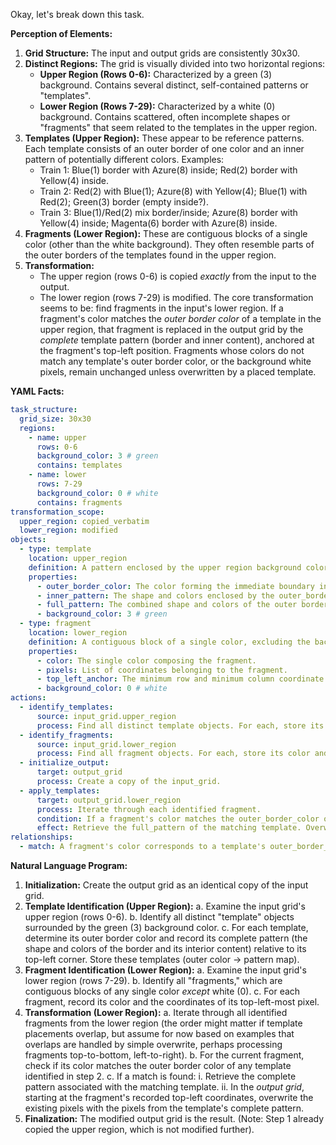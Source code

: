 Okay, let's break down this task.

**Perception of Elements:**

1.  **Grid Structure:** The input and output grids are consistently 30x30.
2.  **Distinct Regions:** The grid is visually divided into two horizontal regions:
    *   **Upper Region (Rows 0-6):** Characterized by a green (3) background. Contains several distinct, self-contained patterns or "templates".
    *   **Lower Region (Rows 7-29):** Characterized by a white (0) background. Contains scattered, often incomplete shapes or "fragments" that seem related to the templates in the upper region.
3.  **Templates (Upper Region):** These appear to be reference patterns. Each template consists of an outer border of one color and an inner pattern of potentially different colors. Examples:
    *   Train 1: Blue(1) border with Azure(8) inside; Red(2) border with Yellow(4) inside.
    *   Train 2: Red(2) with Blue(1); Azure(8) with Yellow(4); Blue(1) with Red(2); Green(3) border (empty inside?).
    *   Train 3: Blue(1)/Red(2) mix border/inside; Azure(8) border with Yellow(4) inside; Magenta(6) border with Azure(8) inside.
4.  **Fragments (Lower Region):** These are contiguous blocks of a single color (other than the white background). They often resemble parts of the outer borders of the templates found in the upper region.
5.  **Transformation:**
    *   The upper region (rows 0-6) is copied *exactly* from the input to the output.
    *   The lower region (rows 7-29) is modified. The core transformation seems to be: find fragments in the input's lower region. If a fragment's color matches the *outer border color* of a template in the upper region, that fragment is replaced in the output grid by the *complete* template pattern (border and inner content), anchored at the fragment's top-left position. Fragments whose colors do not match any template's outer border color, or the background white pixels, remain unchanged unless overwritten by a placed template.

**YAML Facts:**


```yaml
task_structure:
  grid_size: 30x30
  regions:
    - name: upper
      rows: 0-6
      background_color: 3 # green
      contains: templates
    - name: lower
      rows: 7-29
      background_color: 0 # white
      contains: fragments
transformation_scope:
  upper_region: copied_verbatim
  lower_region: modified
objects:
  - type: template
    location: upper_region
    definition: A pattern enclosed by the upper region background color.
    properties:
      - outer_border_color: The color forming the immediate boundary inside the background.
      - inner_pattern: The shape and colors enclosed by the outer_border_color.
      - full_pattern: The combined shape and colors of the outer border and inner pattern.
      - background_color: 3 # green
  - type: fragment
    location: lower_region
    definition: A contiguous block of a single color, excluding the background color.
    properties:
      - color: The single color composing the fragment.
      - pixels: List of coordinates belonging to the fragment.
      - top_left_anchor: The minimum row and minimum column coordinate of the fragment.
      - background_color: 0 # white
actions:
  - identify_templates:
      source: input_grid.upper_region
      process: Find all distinct template objects. For each, store its outer_border_color and its full_pattern relative to its own top-left corner.
  - identify_fragments:
      source: input_grid.lower_region
      process: Find all fragment objects. For each, store its color and top_left_anchor coordinates.
  - initialize_output:
      target: output_grid
      process: Create a copy of the input_grid.
  - apply_templates:
      target: output_grid.lower_region
      process: Iterate through each identified fragment.
      condition: If a fragment's color matches the outer_border_color of any identified template.
      effect: Retrieve the full_pattern of the matching template. Overwrite the pixels in the output_grid starting at the fragment's top_left_anchor coordinates with the template's full_pattern.
relationships:
  - match: A fragment's color corresponds to a template's outer_border_color. This triggers the application of the template pattern.
```


**Natural Language Program:**

1.  **Initialization:** Create the output grid as an identical copy of the input grid.
2.  **Template Identification (Upper Region):**
    a.  Examine the input grid's upper region (rows 0-6).
    b.  Identify all distinct "template" objects surrounded by the green (3) background color.
    c.  For each template, determine its outer border color and record its complete pattern (the shape and colors of the border and its interior content) relative to its top-left corner. Store these templates (outer color -> pattern map).
3.  **Fragment Identification (Lower Region):**
    a.  Examine the input grid's lower region (rows 7-29).
    b.  Identify all "fragments," which are contiguous blocks of any single color *except* white (0).
    c.  For each fragment, record its color and the coordinates of its top-left-most pixel.
4.  **Transformation (Lower Region):**
    a.  Iterate through all identified fragments from the lower region (the order might matter if template placements overlap, but assume for now based on examples that overlaps are handled by simple overwrite, perhaps processing fragments top-to-bottom, left-to-right).
    b.  For the current fragment, check if its color matches the outer border color of any template identified in step 2.
    c.  If a match is found:
        i.  Retrieve the complete pattern associated with the matching template.
        ii. In the *output grid*, starting at the fragment's recorded top-left coordinates, overwrite the existing pixels with the pixels from the template's complete pattern.
5.  **Finalization:** The modified output grid is the result. (Note: Step 1 already copied the upper region, which is not modified further).